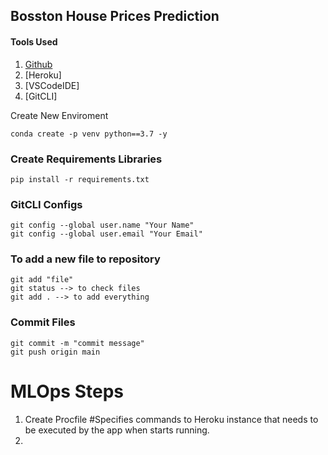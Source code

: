 ## Bosston House Prices Prediction
#### Tools Used

1. [Github](https://github.com/FelipeZunigaN?tab=repositories)
2. [Heroku]
3. [VSCodeIDE]
4. [GitCLI]

Create New Enviroment

```
conda create -p venv python==3.7 -y
```

### Create Requirements Libraries
```
pip install -r requirements.txt
```

### GitCLI Configs
```
git config --global user.name "Your Name"
git config --global user.email "Your Email"
```

### To add a new file to repository
```
git add "file"
git status --> to check files
git add . --> to add everything
```

### Commit Files
```
git commit -m "commit message"
git push origin main
``` 


# MLOps Steps
1. Create Procfile #Specifies commands to Heroku instance that needs to be executed by the app when starts running. 
2. 
 